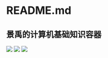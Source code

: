 # README.md

## 景禹的计算机基础知识容器

 [![](https://img.shields.io/badge/作者-@景禹-000000.svg?style=flat-square&logo=GitHub)](https://github.com/zjming/DataStructure-Algorithm) [![](https://img.shields.io/badge/%E7%9F%A5%E4%B9%8E-@景禹-000000.svg?style=flat-square&logo=Zhihu)](https://www.zhihu.com/question/345369507/answer/1243532040) [![](https://img.shields.io/badge/公众号-@景禹-000000.svg?style=flat-square&logo=WeChat)](https://mmbiz.qpic.cn/mmbiz_jpg/rSmDLkNsngTeZWFG6tbiaFzEn8WPvF7Fankib5tFlYaNF2yVcrSqNDBCkXWGTc8LpQRFxDDOvzQMJYzhXX1nsEbg/640?wx_fmt=jpeg&tp=webp&wxfrom=5&wx_lazy=1&wx_co=1)

